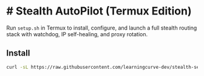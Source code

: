 # # Stealth AutoPilot (Termux Edition)
Run `setup.sh` in Termux to install, configure, and launch a full stealth routing stack with watchdog, IP self-healing, and proxy rotation.

## Install
```bash
curl -sL https://raw.githubusercontent.com/learningcurve-dev/stealth-setup/main/setup.sh | bash